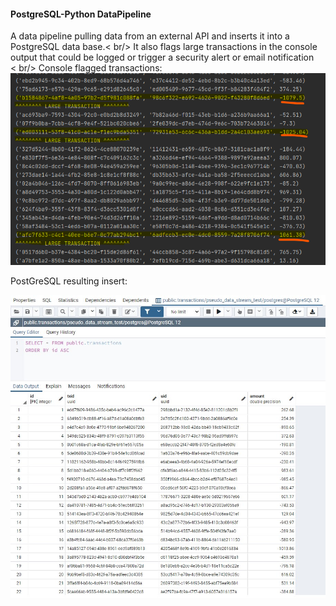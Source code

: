 #### PostgreSQL-Python DataPipeline
A data pipeline pulling data from an external API and inserts it into a PostgreSQL data base.< br/>
It also flags large transactions in the console output that could be logged or trigger a security alert or email notification<br/>
< br/>
Console flagged transactions:
![](https://github.com/Hamberfim/PostgreSQL_Py_DataPipeline/blob/master/largeTransaction.png)

PostGreSQL resulting insert:

![](https://github.com/Hamberfim/PostgreSQL_Py_DataPipeline/blob/master/transactions.jpg)
